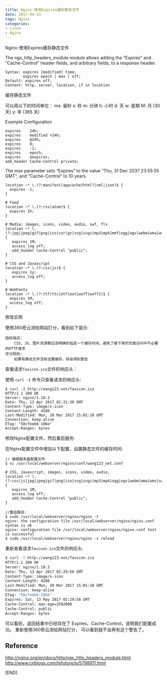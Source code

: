 ```yaml
---
title: Nginx-使用Expires缓存静态文件
date: 2017-04-13
tags: Nginx
categories:
- Linux
- Nginx
---
```


Nginx-使用Expires缓存静态文件

The ngx_http_headers_module module allows adding the “Expires” and “Cache-Control” header fields, and arbitrary fields, to a response header.


```
Syntax: expires [modified] time;
        expires epoch | max | off;
Default: expires off;
Context: http, server, location, if in location
```

缓存静态文件

可以用以下的时间单位：
ms: 毫秒
s: 秒
m: 分钟
h: 小时
d: 天
w: 星期
M: 月 (30 天)
y: 年 (365 天)



Example Configuration

```
expires    24h;
expires    modified +24h;
expires    @24h;
expires    0;
expires    -1;
expires    epoch;
expires    $expires;
add_header Cache-Control private;
```

The max parameter sets “Expires” to the value “Thu, 31 Dec 2037 23:55:55 GMT”, and “Cache-Control” to 10 years.


``` 
location ~* \.(?:manifest|appcache|html?|xml|json)$ {
  expires -1;
}

# Feed
location ~* \.(?:rss|atom)$ {
  expires 1h;
}

# Media: images, icons, video, audio, swf, flv
location ~* \.(?:jpg|jpeg|gif|png|ico|cur|gz|svg|svgz|mp3|mp4|mmf|ogg|ogv|webm|wma|wmv|asf|swf|flv)$ {
   expires 1M;
   access_log off;
   add_header Cache-Control "public";
}

# CSS and Javascript
location ~* \.(?:css|js)$ {
   expires 1y;
   access_log off;
}

# WebFonts
location ~* \.(?:ttf|ttc|otf|eot|woff|woff2)$ {
  expires 1M;
  access_log off;
}
```

修改实例

使用360奇云测给网站打分，看到如下提示:

```
指标描述: 
    CSS、JS、图片资源都应该明确的指定一个缓存时间，避免了接下来的页面访问中不必要的HTTP请求
评分规则: 
    如果有静态文件没有设置缓存，将会得到警告

```


查看请求`favicon.ico`文件的响应头： 

使用 `curl -I` 命令只查看请求的响应头: 

```
$ curl -I http://wang123.net/favicon.ico
HTTP/1.1 200 OK
Server: nginx/1.10.2
Date: Thu, 13 Apr 2017 02:31:38 GMT
Content-Type: image/x-icon
Content-Length: 4286
Last-Modified: Mon, 20 Mar 2017 15:01:10 GMT
Connection: keep-alive
ETag: "58cfeeb6-10be"
Accept-Ranges: bytes
```

修改Nginx配置文件，然后重启服务: 

在Nginx配置文件中增加以下配置，设置静态文件的缓存时间: 

```
// 编辑服务器配置文件
$ vi /usr/local/webserver/nginx/conf/wang123_net.conf

# CSS, Javascript, images, icons, video, audio, 
location ~* \.(?:css|js|jpg|jpeg|gif|png|ico|svg|svgz|mp3|mp4|ogg|ogv|webm|wma|wmv|swf|flv)$ {
   expires 1M;
   access_log off;
   add_header Cache-Control "public";
}

//重启服务: 
$ sudo /usr/local/webserver/nginx/nginx -t
nginx: the configuration file /usr/local/webserver/nginx/nginx.conf syntax is ok
nginx: configuration file /usr/local/webserver/nginx/nginx.conf test is successful
$ sudo /usr/local/webserver/nginx/nginx -s reload
```

重新查看请求`favicon.ico`文件的响应头: 

``` bash
$ curl -I http://wang123.net/favicon.ico
HTTP/1.1 200 OK
Server: nginx/1.10.2
Date: Thu, 13 Apr 2017 02:29:58 GMT
Content-Type: image/x-icon
Content-Length: 4286
Last-Modified: Mon, 20 Mar 2017 15:01:10 GMT
Connection: keep-alive
ETag: "58cfeeb6-10be"
Expires: Sat, 13 May 2017 02:29:58 GMT
Cache-Control: max-age=2592000
Cache-Control: public
Accept-Ranges: bytes
```

可以看到，返回结果中已经存在了 Expires、Cache-Control，说明我们配置成功。
重新使用360奇云测给网站打分， 可以看到就不会再有这个警告了。


## Reference

http://nginx.org/en/docs/http/ngx_http_headers_module.html 
http://www.cnblogs.com/lpfuture/p/5798811.html  

[END]

